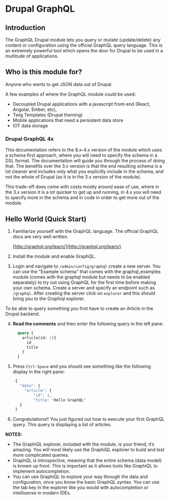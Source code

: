 # Drupal GraphQL

## Introduction

The GraphQL Drupal module lets you query or mutate \(update/delete\) any content or configuration using the official GraphQL query language. This is an extremely powerful tool which opens the door for Drupal to be used in a multitude of applications.

## Who is this module for?

Anyone who wants to get JSON data out of Drupal.

A few examples of where the GraphQL module could be used:

* Decoupled Drupal applications with a javascript front-end \(React, Angular, Ember, etc\),
* Twig Templates \(Drupal theming\)
* Mobile applications that need a persistent data store
* IOT data storage

### Drupal GraphQL 4x

This documentation refers to the 8.x-4.x version of the module which uses a schema first approach, where you will need to specify the schema in a DSL format. The documentation will guide you through the process of doing that. The benefits over the 3.x version is that the end resulting schema is a lot cleaner and includes only what you explicitly include in the schema, and not the whole of Drupal (as it is in the 3.x version of the module).

This trade-off does come with costs mostly around ease of use, where in the 3.x version it is a lot quicker to get up and running, in 4.x you will need to specify more in the schema and in code in order to get more out of the module.

## Hello World \(Quick Start\)

1. Familiarize yourself with the GraphQL language. The official GraphQL docs are very well written.

   [http://graphql.org/learn/](http://graphql.org/learn/)

2. Install the module and enable GraphQL.
3. Login and navigate to `/admin/config/graphql` create a new server. You can use the "Example schema" that comes with the graphql_examples module (comes with the graphql module but needs to be enabled separately) to try out using GraphQL for the first time before making your own schema. Create a server and specify an endpoint such as `/graphql`. After creating the server click on `explorer` and this should bring you to the Graphiql explorer.

To be able to query something you first have to create an Article in the Drupal backend.

4. **Read the comments** and then enter the following query in the left pane:

   ```graphql
     query {
       article(id: 1){
         id
         title
       }
     }
   ```

5. Press `Ctrl-Space` and you should see something like the following display in the right pane:

   ```javascript
    {
      "data": {
        "article": {
            "id": 1,
            "title: "Hello GraphQL"
      }
    }
   ```

6. Congratulations!! You just figured out how to execute your first GraphQL query. This query is displaying a list of articles.

**NOTES:**

* The GraphiQL explorer, included with the module, is your friend, it’s amazing. You will most likely use the GraphiQL explorer to build and test more complicated queries.
* GraphQL is introspective, meaning that the entire schema \(data model\) is known up front. This is important as it allows tools like GraphiQL to implement autocompletion.
* You can use GraphiQL to explore your way through the data and configuration, once you know the basic GraphQL syntax. You can use the tab key in the explorer like you would with autocompletion or intellisense in modern IDEs.
